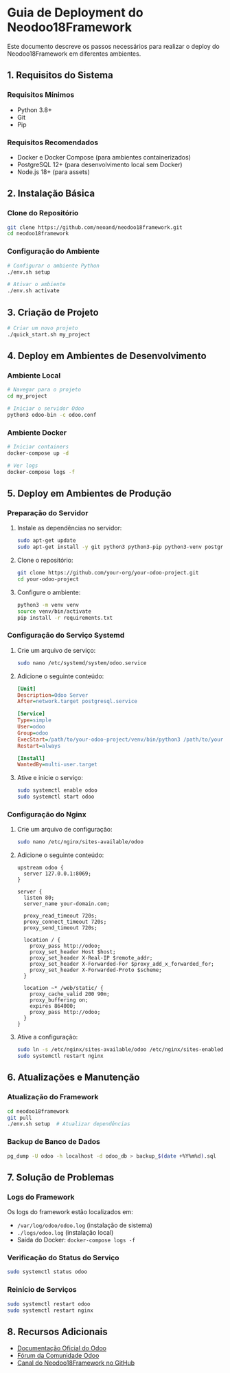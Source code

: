 # Guia de Deployment do Neodoo18Framework

Este documento descreve os passos necessários para realizar o deploy do Neodoo18Framework em diferentes ambientes.

## 1. Requisitos do Sistema

### Requisitos Mínimos
- Python 3.8+
- Git
- Pip

### Requisitos Recomendados
- Docker e Docker Compose (para ambientes containerizados)
- PostgreSQL 12+ (para desenvolvimento local sem Docker)
- Node.js 18+ (para assets)

## 2. Instalação Básica

### Clone do Repositório
```bash
git clone https://github.com/neoand/neodoo18framework.git
cd neodoo18framework
```

### Configuração do Ambiente
```bash
# Configurar o ambiente Python
./env.sh setup

# Ativar o ambiente
./env.sh activate
```

## 3. Criação de Projeto

```bash
# Criar um novo projeto
./quick_start.sh my_project
```

## 4. Deploy em Ambientes de Desenvolvimento

### Ambiente Local
```bash
# Navegar para o projeto
cd my_project

# Iniciar o servidor Odoo
python3 odoo-bin -c odoo.conf
```

### Ambiente Docker
```bash
# Iniciar containers
docker-compose up -d

# Ver logs
docker-compose logs -f
```

## 5. Deploy em Ambientes de Produção

### Preparação do Servidor
1. Instale as dependências no servidor:
   ```bash
   sudo apt-get update
   sudo apt-get install -y git python3 python3-pip python3-venv postgresql nginx
   ```

2. Clone o repositório:
   ```bash
   git clone https://github.com/your-org/your-odoo-project.git
   cd your-odoo-project
   ```

3. Configure o ambiente:
   ```bash
   python3 -m venv venv
   source venv/bin/activate
   pip install -r requirements.txt
   ```

### Configuração do Serviço Systemd
1. Crie um arquivo de serviço:
   ```bash
   sudo nano /etc/systemd/system/odoo.service
   ```

2. Adicione o seguinte conteúdo:
   ```ini
   [Unit]
   Description=Odoo Server
   After=network.target postgresql.service

   [Service]
   Type=simple
   User=odoo
   Group=odoo
   ExecStart=/path/to/your-odoo-project/venv/bin/python3 /path/to/your-odoo-project/odoo-bin -c /path/to/your-odoo-project/odoo.conf
   Restart=always

   [Install]
   WantedBy=multi-user.target
   ```

3. Ative e inicie o serviço:
   ```bash
   sudo systemctl enable odoo
   sudo systemctl start odoo
   ```

### Configuração do Nginx
1. Crie um arquivo de configuração:
   ```bash
   sudo nano /etc/nginx/sites-available/odoo
   ```

2. Adicione o seguinte conteúdo:
   ```nginx
   upstream odoo {
     server 127.0.0.1:8069;
   }

   server {
     listen 80;
     server_name your-domain.com;

     proxy_read_timeout 720s;
     proxy_connect_timeout 720s;
     proxy_send_timeout 720s;

     location / {
       proxy_pass http://odoo;
       proxy_set_header Host $host;
       proxy_set_header X-Real-IP $remote_addr;
       proxy_set_header X-Forwarded-For $proxy_add_x_forwarded_for;
       proxy_set_header X-Forwarded-Proto $scheme;
     }

     location ~* /web/static/ {
       proxy_cache_valid 200 90m;
       proxy_buffering on;
       expires 864000;
       proxy_pass http://odoo;
     }
   }
   ```

3. Ative a configuração:
   ```bash
   sudo ln -s /etc/nginx/sites-available/odoo /etc/nginx/sites-enabled/
   sudo systemctl restart nginx
   ```

## 6. Atualizações e Manutenção

### Atualização do Framework
```bash
cd neodoo18framework
git pull
./env.sh setup  # Atualizar dependências
```

### Backup de Banco de Dados
```bash
pg_dump -U odoo -h localhost -d odoo_db > backup_$(date +%Y%m%d).sql
```

## 7. Solução de Problemas

### Logs do Framework
Os logs do framework estão localizados em:
- `/var/log/odoo/odoo.log` (instalação de sistema)
- `./logs/odoo.log` (instalação local)
- Saída do Docker: `docker-compose logs -f`

### Verificação do Status do Serviço
```bash
sudo systemctl status odoo
```

### Reinício de Serviços
```bash
sudo systemctl restart odoo
sudo systemctl restart nginx
```

## 8. Recursos Adicionais

- [Documentação Oficial do Odoo](https://www.odoo.com/documentation/18.0/)
- [Fórum da Comunidade Odoo](https://www.odoo.com/forum/help-1)
- [Canal do Neodoo18Framework no GitHub](https://github.com/neoand/neodoo18framework/discussions)